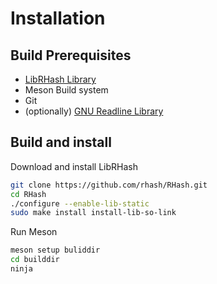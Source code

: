 Installation
============

Build Prerequisites
-------------------
  - [LibRHash Library](https://github.com/rhash/RHash/blob/master/docs/LIBRHASH.md)
  - Meson Build system
  - Git
  - (optionally) [GNU Readline Library](https://tiswww.case.edu/php/chet/readline/readline.html#SEC23)


Build and install
-----------------
Download and install LibRHash
```sh
git clone https://github.com/rhash/RHash.git
cd RHash
./configure --enable-lib-static
sudo make install install-lib-so-link
```

Run Meson
```sh
meson setup buliddir
cd builddir
ninja
```

